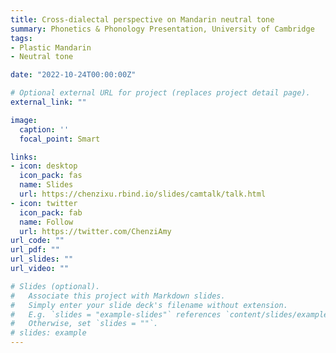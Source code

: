 ```yaml
---
title: Cross-dialectal perspective on Mandarin neutral tone
summary: Phonetics & Phonology Presentation, University of Cambridge
tags:
- Plastic Mandarin
- Neutral tone

date: "2022-10-24T00:00:00Z"

# Optional external URL for project (replaces project detail page).
external_link: ""

image:
  caption: ''
  focal_point: Smart

links:
- icon: desktop
  icon_pack: fas
  name: Slides
  url: https://chenzixu.rbind.io/slides/camtalk/talk.html
- icon: twitter
  icon_pack: fab
  name: Follow
  url: https://twitter.com/ChenziAmy
url_code: ""
url_pdf: ""
url_slides: ""
url_video: ""

# Slides (optional).
#   Associate this project with Markdown slides.
#   Simply enter your slide deck's filename without extension.
#   E.g. `slides = "example-slides"` references `content/slides/example-slides.md`.
#   Otherwise, set `slides = ""`.
# slides: example
---
```


